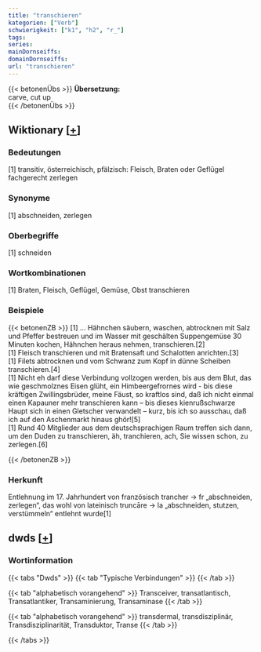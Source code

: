 ```yaml
---
title: "transchieren"
kategorien: ["Verb"]
schwierigkeit: ["k1", "h2", "r_"]
tags:
series:
mainDornseiffs:
domainDornseiffs:
url: "transchieren"
---
```


{{< betonenÜbs >}}
**Übersetzung:**  
carve, cut up  
{{< /betonenÜbs >}}

## Wiktionary [[+](https://de.wiktionary.org/wiki/transchieren)]

### Bedeutungen
[1] transitiv, österreichisch, pfälzisch: Fleisch, Braten oder Geflügel fachgerecht zerlegen  

### Synonyme
[1] abschneiden, zerlegen  

### Oberbegriffe
[1] schneiden  

### Wortkombinationen
[1] Braten, Fleisch, Geflügel, Gemüse, Obst transchieren  

### Beispiele
{{< betonenZB >}}
[1] … Hähnchen säubern, waschen, abtrocknen mit Salz und Pfeffer bestreuen und im Wasser mit geschälten Suppengemüse 30 Minuten kochen, Hähnchen heraus nehmen, transchieren.[2]  
[1] Fleisch transchieren und mit Bratensaft und Schalotten anrichten.[3]  
[1] Filets abtrocknen und vom Schwanz zum Kopf in dünne Scheiben transchieren.[4]  
[1] Nicht eh darf diese Verbindung vollzogen werden, bis aus dem Blut, das wie geschmolznes Eisen glüht, ein Himbeergefrornes wird - bis diese kräftigen Zwillingsbrüder, meine Fäust,  so kraftlos sind, daß ich nicht einmal einen Kapauner mehr transchieren kann – bis dieses kienrußschwarze Haupt sich in einen Gletscher verwandelt – kurz, bis ich so ausschau, daß ich auf den Aschenmarkt hinaus ghör![5]  
[1] Rund 40 Mitglieder aus dem deutschsprachigen Raum treffen sich dann, um den Duden zu transchieren, äh, tranchieren, ach, Sie wissen schon, zu zerlegen.[6]  

{{< /betonenZB >}}
### Herkunft
Entlehnung im 17. Jahrhundert von französisch trancher → fr „abschneiden, zerlegen“, das wohl von lateinisch truncāre → la „abschneiden, stutzen, verstümmeln“ entlehnt wurde[1]  



## dwds [[+](https://www.dwds.de/wb/transchieren)]

### Wortinformation
{{< tabs "Dwds" >}}
{{< tab "Typische Verbindungen" >}}
{{< /tab >}}

{{< tab "alphabetisch vorangehend" >}}
Transceiver, transatlantisch, Transatlantiker, Transaminierung, Transaminase
{{< /tab >}}

{{< tab "alphabetisch vorangehend" >}}
transdermal, transdisziplinär, Transdisziplinarität, Transduktor, Transe
{{< /tab >}}

{{< /tabs >}}

